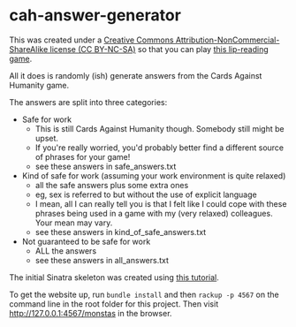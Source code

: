 # cah-answer-generator

This was created under a [Creative Commons Attribution-NonCommercial-ShareAlike license (CC BY-NC-SA)](https://creativecommons.org/licenses/by-nc/3.0/) so that you can play [this lip-reading game](https://clare-wiki.herokuapp.com/pages/think/life/Fun-Games#the-lip-reading-game).

All it does is randomly (ish) generate answers from the Cards Against Humanity game.

The answers are split into three categories:

- Safe for work 
	- This is still Cards Against Humanity though. Somebody still might be upset.
	- If you're really worried, you'd probably better find a different source of phrases for your game!
	- see these answers in safe_answers.txt
- Kind of safe for work (assuming your work environment is quite relaxed)
	- all the safe answers plus some extra ones
	- eg, sex is referred to but without the use of explicit language
	- I mean, all I can really tell you is that I felt like I could cope with these phrases being used in a game with my (very relaxed) colleagues. Your mean may vary.
	- see these answers in kind_of_safe_answers.txt
- Not guaranteed to be safe for work 
	- ALL the answers
	- see these answers in all_answers.txt

The initial Sinatra skeleton was created using [this tutorial](http://webapps-for-beginners.rubymonstas.org/sinatra/hello_world.html).

To get the website up, run `bundle install` and then `rackup -p 4567` on the command line in the root folder for this project. Then visit http://127.0.0.1:4567/monstas in the browser.
